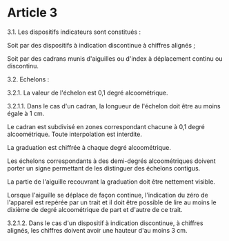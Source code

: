 # Article 3

3.1. Les dispositifs indicateurs sont constitués :

Soit par des dispositifs à indication discontinue à chiffres alignés ;

Soit par des cadrans munis d'aiguilles ou d'index à déplacement continu ou discontinu.

3.2. Echelons :

3.2.1. La valeur de l'échelon est 0,1 degré alcoométrique.

3.2.1.1. Dans le cas d'un cadran, la longueur de l'échelon doit être au moins égale à 1 cm.

Le cadran est subdivisé en zones correspondant chacune à 0,1 degré alcoométrique. Toute interpolation est interdite.

La graduation est chiffrée à chaque degré alcoométrique.

Les échelons correspondants à des demi-degrés alcoométriques doivent porter un signe permettant de les distinguer des échelons contigus.

La partie de l'aiguille recouvrant la graduation doit être nettement visible.

Lorsque l'aiguille se déplace de façon continue, l'indication du zéro de l'appareil est repérée par un trait et il doit être possible de lire au moins le dixième de degré alcoométrique de part et d'autre de ce trait.

3.2.1.2. Dans le cas d'un dispositif à indication discontinue, à chiffres alignés, les chiffres doivent avoir une hauteur d'au moins 3 cm.
